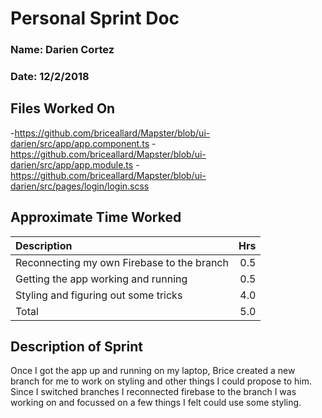 # Personal Sprint Doc
### Name: Darien Cortez
### Date: 12/2/2018


## Files Worked On

-https://github.com/briceallard/Mapster/blob/ui-darien/src/app/app.component.ts
-https://github.com/briceallard/Mapster/blob/ui-darien/src/app/app.module.ts
-https://github.com/briceallard/Mapster/blob/ui-darien/src/pages/login/login.scss

## Approximate Time Worked


| Description                     			          | Hrs  |
| :---------------------------------------------- | ---: |
| Reconnecting my own Firebase to the branch      | 0.5  |
| Getting the app working and running			        | 0.5  |
| Styling and figuring out some tricks            | 4.0  |
| Total                           			          | 5.0  |


## Description of Sprint
Once I got the app up and running on my laptop, Brice created a new branch for me to work on styling and other
things I could propose to him. Since I switched branches I reconnected firebase to the branch I was working on
and focussed on a few things I felt could use some styling.
